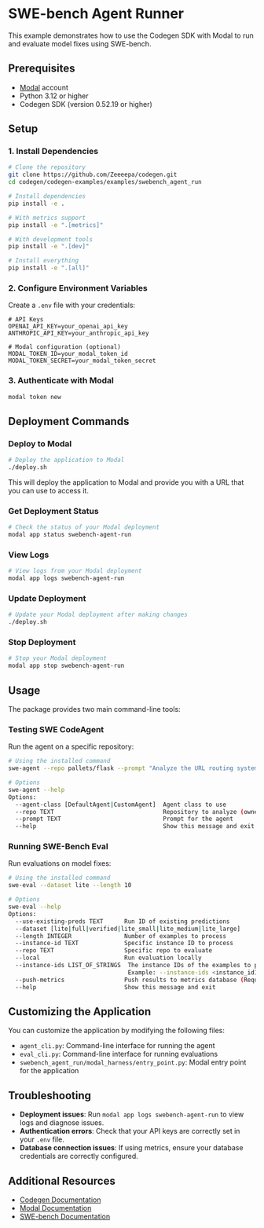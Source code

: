 # SWE-bench Agent Runner

This example demonstrates how to use the Codegen SDK with Modal to run and evaluate model fixes using SWE-bench.

## Prerequisites

- [Modal](https://modal.com/) account
- Python 3.12 or higher
- Codegen SDK (version 0.52.19 or higher)

## Setup

### 1. Install Dependencies

```bash
# Clone the repository
git clone https://github.com/Zeeeepa/codegen.git
cd codegen/codegen-examples/examples/swebench_agent_run

# Install dependencies
pip install -e .

# With metrics support
pip install -e ".[metrics]"

# With development tools
pip install -e ".[dev]"

# Install everything
pip install -e ".[all]"
```

### 2. Configure Environment Variables

Create a `.env` file with your credentials:

```
# API Keys
OPENAI_API_KEY=your_openai_api_key
ANTHROPIC_API_KEY=your_anthropic_api_key

# Modal configuration (optional)
MODAL_TOKEN_ID=your_modal_token_id
MODAL_TOKEN_SECRET=your_modal_token_secret
```

### 3. Authenticate with Modal

```bash
modal token new
```

## Deployment Commands

### Deploy to Modal

```bash
# Deploy the application to Modal
./deploy.sh
```

This will deploy the application to Modal and provide you with a URL that you can use to access it.

### Get Deployment Status

```bash
# Check the status of your Modal deployment
modal app status swebench-agent-run
```

### View Logs

```bash
# View logs from your Modal deployment
modal app logs swebench-agent-run
```

### Update Deployment

```bash
# Update your Modal deployment after making changes
./deploy.sh
```

### Stop Deployment

```bash
# Stop your Modal deployment
modal app stop swebench-agent-run
```

## Usage

The package provides two main command-line tools:

### Testing SWE CodeAgent

Run the agent on a specific repository:

```bash
# Using the installed command
swe-agent --repo pallets/flask --prompt "Analyze the URL routing system"

# Options
swe-agent --help
Options:
  --agent-class [DefaultAgent|CustomAgent]  Agent class to use
  --repo TEXT                               Repository to analyze (owner/repo)
  --prompt TEXT                             Prompt for the agent
  --help                                    Show this message and exit
```

### Running SWE-Bench Eval

Run evaluations on model fixes:

```bash
# Using the installed command
swe-eval --dataset lite --length 10

# Options
swe-eval --help
Options:
  --use-existing-preds TEXT      Run ID of existing predictions
  --dataset [lite|full|verified|lite_small|lite_medium|lite_large]
  --length INTEGER               Number of examples to process
  --instance-id TEXT             Specific instance ID to process
  --repo TEXT                    Specific repo to evaluate
  --local                        Run evaluation locally
  --instance-ids LIST_OF_STRINGS  The instance IDs of the examples to process.
                                  Example: --instance-ids <instance_id1>,<instance_id2>,...
  --push-metrics                 Push results to metrics database (Requires additional database environment variables)
  --help                         Show this message and exit
```

## Customizing the Application

You can customize the application by modifying the following files:

- `agent_cli.py`: Command-line interface for running the agent
- `eval_cli.py`: Command-line interface for running evaluations
- `swebench_agent_run/modal_harness/entry_point.py`: Modal entry point for the application

## Troubleshooting

- **Deployment issues**: Run `modal app logs swebench-agent-run` to view logs and diagnose issues.
- **Authentication errors**: Check that your API keys are correctly set in your `.env` file.
- **Database connection issues**: If using metrics, ensure your database credentials are correctly configured.

## Additional Resources

- [Codegen Documentation](https://docs.codegen.sh/)
- [Modal Documentation](https://modal.com/docs)
- [SWE-bench Documentation](https://github.com/princeton-nlp/SWE-bench)

